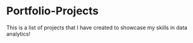 # Portfolio-Projects
This is a list of projects that I have created to showcase my skills in data analytics!
